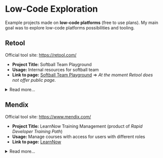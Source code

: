 # Low-Code Exploration
Example projects made on <strong>low-code platforms</strong> (free to use plans). My main goal was to explore low-code platforms possibilities and tooling.


## Retool

Official tool site: https://retool.com/

- <strong>Project Title:</strong> Softball Team Playground
- <strong>Usage:</strong> Internal resources for softball team
- <strong>Link to page:</strong> [Softball Team Playground](https://natka.retool.com/apps/19574222-7bfb-11ee-a3ef-ffa5d0c46abc/Softball%20Team%20Playground) => <em>At the moment Retool does not offer public page.</em>

<details><summary>Read more...</summary>


### Event Calendar
- Calendar component uses `PostgreSQL` Retool Database resource. SQL query retrieves data from `softball_events` table and maps it to the component (including joining tables).
- User can add new event via form. Form includes query to fetch data from `event_categories` table to extract categories and link event to existing category ID.
- After successfull form submission, `addNewEvent` query is triggered - using dynamic variables provided in form.

See video:
![retool-01-calendar](https://github.com/nataliacza/low-code-exploration/assets/68182069/cd7b7f0b-ceb7-46e5-83cb-fe3f7c4faacd)

### The Team
- Table component uses `Goggle Sheets` resource. Query retrieves data from sheet and maps it to the table.
- User can add new member. Form includes query to fetch data from `Positions` Tab and validates `Number` field (unique values).
- User can update member details. Form is pre-filled with existing member data.
- Additional `JavaScript` function lists all unavailable numbers, so user can check which numbers are taken.
- After successfull form submission, `addNewMember` or `updateMember` query is triggered - using dynamic variables provided in form.

See video:
![retool-02-team](https://github.com/nataliacza/low-code-exploration/assets/68182069/b1159722-0386-4400-99e4-d95e5823c9df)

### Education
- Movies component uses `Goggle Sheets` resource. Query retrieves data from dedicated sheets.
- Available pagination and different tabs.

See video:
![retool-03-excercises](https://github.com/nataliacza/low-code-exploration/assets/68182069/91720128-a5de-4a41-9e43-dbd8f4c8c6a1)

</details>



## Mendix

Official tool site: https://www.mendix.com/

- <strong>Project Title:</strong> LearnNow Training Management (product of <em>Rapid Developer Training Path</em>)
- <strong>Usage:</strong> Manage courses with access for users with different roles
- <strong>Link to page:</strong> [LearnNow](https://learnnowtrainingmanagement22464-sandbox.mxapps.io/index.html?profile=Responsive)

<details><summary>Read more...</summary>

You can login to application using different accounts, with different access rights:

```
demo_administrator
6p0R9tDJdpQy

demo_teacher
JfIY7TTUCBj2

demo_trainee
G9DrM2MBxbEE
```

### Main Page
![chrome_yb8N1ZcfVk](https://github.com/nataliacza/low-code-exploration/assets/68182069/3fbd5430-5227-4c5a-b7d8-ed623e518a40)

### Courses
![chrome_xG6MkwNqaX](https://github.com/nataliacza/low-code-exploration/assets/68182069/8af5a349-15c8-46ab-b994-c8f561a467c9)

### Locations
![chrome_TQjqTLYoij](https://github.com/nataliacza/low-code-exploration/assets/68182069/f387582a-8d2d-4a63-9242-a5a1f731b39f)

### Teachers
![chrome_48fuW4B0iS](https://github.com/nataliacza/low-code-exploration/assets/68182069/77d4586a-7b8a-4e14-8bf8-042de188df95)

### Trainees
![chrome_bbNmKtYV0l](https://github.com/nataliacza/low-code-exploration/assets/68182069/0a383ca6-613d-431d-baf4-fadbd304d18d)

### Training Event
![chrome_5jncCfbjeM](https://github.com/nataliacza/low-code-exploration/assets/68182069/56a5b4ef-9c26-4574-831c-b7c4e03a39f1)

</details>
